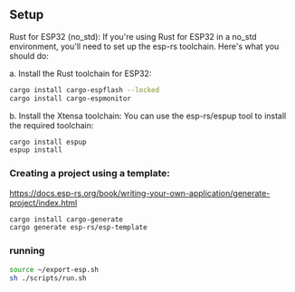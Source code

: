 ## Setup

Rust for ESP32 (no_std):
If you're using Rust for ESP32 in a no_std environment, you'll need to set up the esp-rs toolchain. Here's what you should do:

a. Install the Rust toolchain for ESP32:

```sh
cargo install cargo-espflash --locked
cargo install cargo-espmonitor
```

b. Install the Xtensa toolchain:
You can use the esp-rs/espup tool to install the required toolchain:

```sh
cargo install espup
espup install
```

### Creating a project using a template:

https://docs.esp-rs.org/book/writing-your-own-application/generate-project/index.html

```sh
cargo install cargo-generate
cargo generate esp-rs/esp-template
```

### running

```sh
source ~/export-esp.sh
sh ./scripts/run.sh
```
